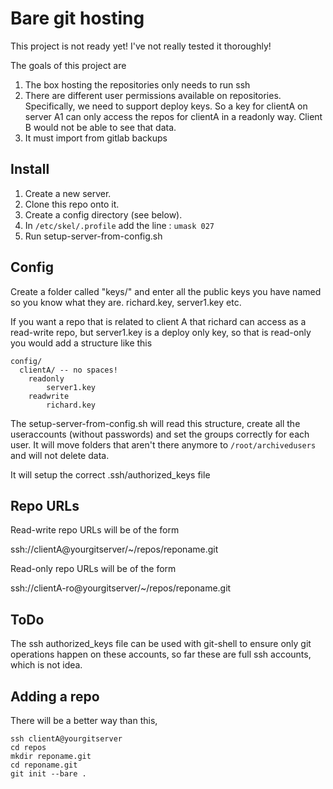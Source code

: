 # Bare git hosting

This project is not ready yet! I've not really tested it thoroughly!

The goals of this project are

1) The box hosting the repositories only needs to run ssh
2) There are different user permissions available on repositories.
   Specifically, we need to support deploy keys. So a key for clientA
   on server A1 can only access the repos for clientA in a readonly
   way. Client B would not be able to see that data.
3) It must import from gitlab backups   
			
## Install

1. Create a new server.
2. Clone this repo onto it. 
3. Create a config directory (see below).
4. In `/etc/skel/.profile` add the line : `umask 027`
5. Run setup-server-from-config.sh 
 
			
## Config 

Create a folder called "keys/" and enter all the public keys you have
named so you know what they are. richard.key, server1.key etc.

If you want a repo that is related to client A that richard can access
as a read-write repo, but server1.key is a deploy only key, so that is
read-only you would add a structure like this
```
config/
  clientA/ -- no spaces!
  	readonly
		server1.key
	readwrite
		richard.key
```
The setup-server-from-config.sh will read this structure, create all
the useraccounts (without passwords) and set the groups correctly for
each user. It will move folders that aren't there anymore to
`/root/archivedusers` and will not delete data.

It will setup the correct .ssh/authorized_keys file

## Repo URLs

Read-write repo URLs  will be of the form

ssh://clientA@yourgitserver/~/repos/reponame.git

Read-only repo URLs  will be of the form

ssh://clientA-ro@yourgitserver/~/repos/reponame.git
		
## ToDo

The ssh authorized_keys file can be used with git-shell to ensure only
git operations happen on these accounts, so far these are full ssh
accounts, which is not idea. 

			
## Adding a repo

There will be a better way than this, 
```
ssh clientA@yourgitserver
cd repos
mkdir reponame.git
cd reponame.git
git init --bare . 
```
			
